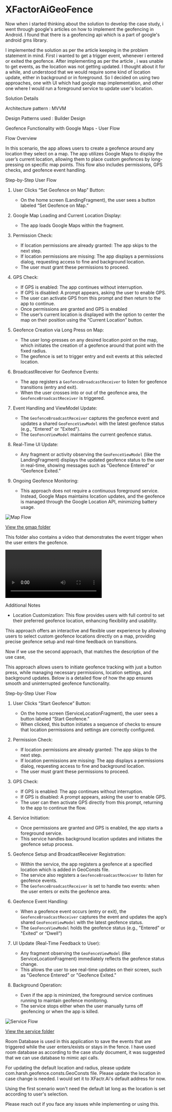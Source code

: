 # XFactorAiGeoFence


Now when i started thinking about the solution to develop the case study, i went through google's articles on how to implement the
geofencing in Android. I found that there is a geofencing api which is a part of google's android gms library.

I implemented the solution as per the article keeping in the problem statement in mind. First i wanted to get a trigger event,
whenever i entered or exited the geofence. After implementing as per the article , i was unable to get events, 
as the location was not getting updated. I thought about it for a while, and understood that we would require some kind of location update,
either in background or in foreground. So I decided on using two approaches, one with UI which had google map implementation,
and other one where I would run a foreground service to update user's location. 

Solution Details

Architecture pattern : MVVM

Design Patterns used : Builder Design

Geofence Functionality with Google Maps - User Flow

Flow Overview

In this scenario, the app allows users to create a geofence around any location they select on a map. The app utilizes Google Maps to display the user’s current location, allowing them to place custom geofences by long-pressing on specific map points. This flow also includes permissions, GPS checks, and geofence event handling.


Step-by-Step User Flow

1. User Clicks “Set Geofence on Map” Button:
    - On the home screen (LandingFragment), the user sees a button labeled “Set Geofence on Map.”

2. Google Map Loading and Current Location Display:
    - The app loads Google Maps within the fragment.

3. Permission Check:
    - If location permissions are already granted: The app skips to the next step.
    - If location permissions are missing: The app displays a permissions dialog, requesting access to fine and background location.
    - The user must grant these permissions to proceed.

4. GPS Check:
    - If GPS is enabled: The app continues without interruption.
    - If GPS is disabled: A prompt appears, asking the user to enable GPS.
    - The user can activate GPS from this prompt and then return to the app to continue.
    - Once permissions are granted and GPS is enabled
    - The user’s current location is displayed with the option to center the map on their position using the “Current Location” button.
5. Geofence Creation via Long Press on Map:
    - The user long-presses on any desired location point on the map, which initiates the creation of a geofence around that point with the fixed radius.
    - The geofence is set to trigger entry and exit events at this selected location.

6. BroadcastReceiver for Geofence Events:
    - The app registers a `GeofenceBroadcastReceiver` to listen for geofence transitions (entry and exit).
    - When the user crosses into or out of the geofence area, the `GeofenceBroadcastReceiver` is triggered.

7. Event Handling and ViewModel Update:
    - The `GeofenceBroadcastReceiver` captures the geofence event and updates a shared `GeoFenceViewModel` with the latest geofence status (e.g., "Entered" or "Exited").
    - The `GeoFenceViewModel` maintains the current geofence status.

8. Real-Time UI Update:
    - Any fragment or activity observing the `GeoFenceViewModel` (like the LandingFragment) displays the updated geofence status to the user in real-time, showing messages such as “Geofence Entered” or “Geofence Exited.”

9. Ongoing Geofence Monitoring:
    - This approach does not require a continuous foreground service. Instead, Google Maps maintains location updates, and the geofence is managed through the Google Location API, minimizing battery usage.

![Map Flow](https://github.com/harshagrawal6763/XFactorAiGeoFence/blob/main/gmap/GoogleMapsFlow.png)

[View the gmap folder](https://github.com/harshagrawal6763/XFactorAiGeoFence/tree/main/gmap)

This folder also contains a video that demonstrates the event trigger when the user enters the geofence.

![Map Flow](https://github.com/harshagrawal6763/XFactorAiGeoFence/blob/main/gmap/gmapVideo.mp4)



Additional Notes
- Location Customization: This flow provides users with full control to set their preferred geofence location, enhancing flexibility and usability.

This approach offers an interactive and flexible user experience by allowing users to select custom geofence locations directly on a map, providing precise geofence setup and real-time feedback on transitions.


Now if we use the second approach, that matches the description of the use case,

This approach allows users to initiate geofence tracking with just a button press, while managing necessary permissions, location settings, and background updates. Below is a detailed flow of how the app ensures smooth and uninterrupted geofence functionality.


Step-by-Step User Flow
1. User Clicks “Start Geofence” Button:
    - On the home screen (ServiceLocationFragment), the user sees a button labeled “Start Geofence.”
    - When clicked, this button initiates a sequence of checks to ensure that location permissions and settings are correctly configured.

2. Permission Check:
    - If location permissions are already granted: The app skips to the next step.
    - If location permissions are missing: The app displays a permissions dialog, requesting access to fine and background location.
    - The user must grant these permissions to proceed.

3. GPS Check:
    - If GPS is enabled: The app continues without interruption.
    - If GPS is disabled: A prompt appears, asking the user to enable GPS.
    - The user can then activate GPS directly from this prompt, returning to the app to continue the flow.

4. Service Initiation:
    - Once permissions are granted and GPS is enabled, the app starts a foreground service.
    - This service handles background location updates and initiates the geofence setup process.

5. Geofence Setup and BroadcastReceiver Registration:
    - Within the service, the app registers a geofence at a specified location which is added in GeoConsts file.
    - The service also registers a `GeofenceBroadcastReceiver` to listen for geofence events.
    - The `GeofenceBroadcastReceiver` is set to handle two events: when the user enters or exits the geofence area.

6. Geofence Event Handling:
    - When a geofence event occurs (entry or exit), the `GeofenceBroadcastReceiver` captures the event and updates the app’s shared `GeoFenceViewModel` with the latest geofence status.
    - The `GeoFenceViewModel` holds the geofence status (e.g., "Entered" or "Exited" or “Dwell”)

7. UI Update (Real-Time Feedback to User):
    - Any fragment observing the `GeoFenceViewModel` (like ServiceLocationFragment) immediately reflects the geofence status change.
    - This allows the user to see real-time updates on their screen, such as "Geofence Entered" or "Geofence Exited."

8. Background Operation:
    - Even if the app is minimized, the foreground service continues running to maintain geofence monitoring.
    - The service stops either when the user manually turns off geofencing or when the app is killed.


![Service Flow](https://github.com/harshagrawal6763/XFactorAiGeoFence/blob/main/service/LocationServiceUserFlow.png)

[View the service folder](https://github.com/harshagrawal6763/XFactorAiGeoFence/tree/main/service)


Room Database is used in this application to save the events that are triggered while the user enters/exists or stays in the fence.
I have used room database as according to the case study document, it was suggested that we can use database to mimic api calls.

For updating the default location and radius, please update com.harsh.geofence.consts.GeoConsts file. 
Please update the location in case change is needed. I would set it to XFactr.Ai's default address for now.

Using the first scenario won't need the default lat long as the location is set according to user's selection.

Please reach out if you face any issues while implementing or using this.

